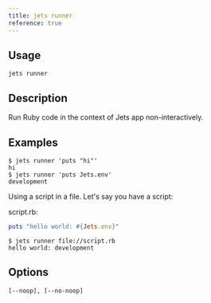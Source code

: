 ```yaml
---
title: jets runner
reference: true
---
```


## Usage

    jets runner

## Description

Run Ruby code in the context of Jets app non-interactively.

## Examples

    $ jets runner 'puts "hi"'
    hi
    $ jets runner 'puts Jets.env'
    development

Using a script in a file.  Let's say you have a script:

script.rb:

```ruby
puts "hello world: #{Jets.env}"
```

    $ jets runner file://script.rb
    hello world: development

## Options

```
[--noop], [--no-noop]  
```

